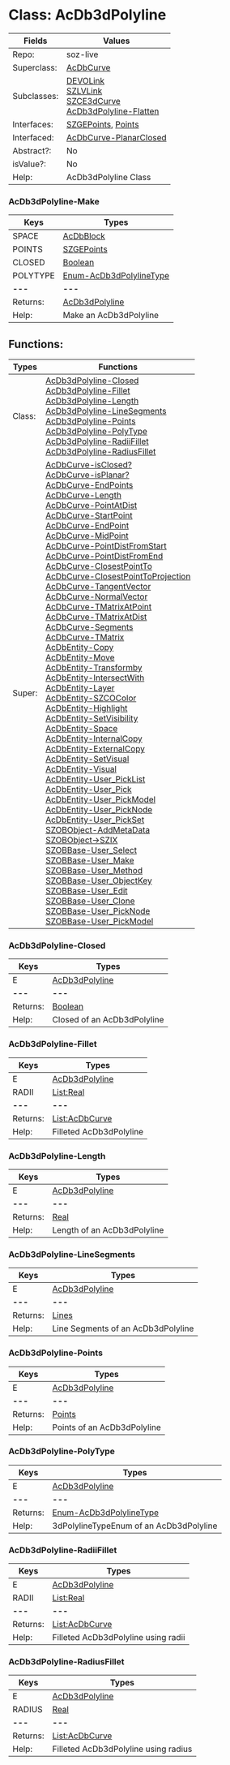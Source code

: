 
# Class:	AcDb3dPolyline

| Fields | Values |
| --------- | --------- |
| Repo: | soz-live |
| Superclass: | [AcDbCurve](AcDbCurve.html) |
| Subclasses: | [DEVOLink](DEVOLink.html) <br> [SZLVLink](SZLVLink.html) <br> [SZCE3dCurve](SZCE3dCurve.html) <br> [AcDb3dPolyline-Flatten](AcDb3dPolyline-Flatten.html) |
| Interfaces: | [SZGEPoints](SZGEPoints.html), [Points](Points.html) |
| Interfaced: | [AcDbCurve-PlanarClosed](AcDbCurve-PlanarClosed.html) |
| Abstract?: | No |
| isValue?: | No |
| Help: | AcDb3dPolyline Class |

### AcDb3dPolyline-Make

| Keys | Types |
| --------- | --------- |
| SPACE | [AcDbBlock](AcDbBlock.html) |
| POINTS | [SZGEPoints](SZGEPoints.html) |
| CLOSED | [Boolean](Boolean.html) |
| POLYTYPE | [Enum-AcDb3dPolylineType](Enum-AcDb3dPolylineType.html) |
| **---** | **---** |
| Returns: | [AcDb3dPolyline](AcDb3dPolyline.html) |
| Help: | Make an AcDb3dPolyline |


## Functions:

| Types | Functions |
| --------- | --------- |
| Class: | [AcDb3dPolyline-Closed](#AcDb3dPolyline-Closed) <br> [AcDb3dPolyline-Fillet](#AcDb3dPolyline-Fillet) <br> [AcDb3dPolyline-Length](#AcDb3dPolyline-Length) <br> [AcDb3dPolyline-LineSegments](#AcDb3dPolyline-LineSegments) <br> [AcDb3dPolyline-Points](#AcDb3dPolyline-Points) <br> [AcDb3dPolyline-PolyType](#AcDb3dPolyline-PolyType) <br> [AcDb3dPolyline-RadiiFillet](#AcDb3dPolyline-RadiiFillet) <br> [AcDb3dPolyline-RadiusFillet](#AcDb3dPolyline-RadiusFillet) |
| Super: | [AcDbCurve-isClosed?](AcDbCurve.html) <br> [AcDbCurve-isPlanar?](AcDbCurve.html) <br> [AcDbCurve-EndPoints](AcDbCurve.html) <br> [AcDbCurve-Length](AcDbCurve.html) <br> [AcDbCurve-PointAtDist](AcDbCurve.html) <br> [AcDbCurve-StartPoint](AcDbCurve.html) <br> [AcDbCurve-EndPoint](AcDbCurve.html) <br> [AcDbCurve-MidPoint](AcDbCurve.html) <br> [AcDbCurve-PointDistFromStart](AcDbCurve.html) <br> [AcDbCurve-PointDistFromEnd](AcDbCurve.html) <br> [AcDbCurve-ClosestPointTo](AcDbCurve.html) <br> [AcDbCurve-ClosestPointToProjection](AcDbCurve.html) <br> [AcDbCurve-TangentVector](AcDbCurve.html) <br> [AcDbCurve-NormalVector](AcDbCurve.html) <br> [AcDbCurve-TMatrixAtPoint](AcDbCurve.html) <br> [AcDbCurve-TMatrixAtDist](AcDbCurve.html) <br> [AcDbCurve-Segments](AcDbCurve.html) <br> [AcDbCurve-TMatrix](AcDbCurve.html) <br> [AcDbEntity-Copy](AcDbEntity.html) <br> [AcDbEntity-Move](AcDbEntity.html) <br> [AcDbEntity-Transformby](AcDbEntity.html) <br> [AcDbEntity-IntersectWith](AcDbEntity.html) <br> [AcDbEntity-Layer](AcDbEntity.html) <br> [AcDbEntity-SZCOColor](AcDbEntity.html) <br> [AcDbEntity-Highlight](AcDbEntity.html) <br> [AcDbEntity-SetVisibility](AcDbEntity.html) <br> [AcDbEntity-Space](AcDbEntity.html) <br> [AcDbEntity-InternalCopy](AcDbEntity.html) <br> [AcDbEntity-ExternalCopy](AcDbEntity.html) <br> [AcDbEntity-SetVisual](AcDbEntity.html) <br> [AcDbEntity-Visual](AcDbEntity.html) <br> [AcDbEntity-User_PickList](AcDbEntity.html) <br> [AcDbEntity-User_Pick](AcDbEntity.html) <br> [AcDbEntity-User_PickModel](AcDbEntity.html) <br> [AcDbEntity-User_PickNode](AcDbEntity.html) <br> [AcDbEntity-User_PickSet](AcDbEntity.html) <br> [SZOBObject-AddMetaData](SZOBObject.html) <br> [SZOBObject->SZIX](SZOBObject.html) <br> [SZOBBase-User_Select](SZOBBase.html) <br> [SZOBBase-User_Make](SZOBBase.html) <br> [SZOBBase-User_Method](SZOBBase.html) <br> [SZOBBase-User_ObjectKey](SZOBBase.html) <br> [SZOBBase-User_Edit](SZOBBase.html) <br> [SZOBBase-User_Clone](SZOBBase.html) <br> [SZOBBase-User_PickNode](SZOBBase.html) <br> [SZOBBase-User_PickModel](SZOBBase.html) |


### AcDb3dPolyline-Closed

| Keys | Types |
| --------- | --------- |
| E | [AcDb3dPolyline](AcDb3dPolyline.html) |
| **---** | **---** |
| Returns: | [Boolean](Boolean.html) |
| Help: | Closed of an AcDb3dPolyline |

### AcDb3dPolyline-Fillet

| Keys | Types |
| --------- | --------- |
| E | [AcDb3dPolyline](AcDb3dPolyline.html) |
| RADII | [List:Real](Real.html) |
| **---** | **---** |
| Returns: | [List:AcDbCurve](AcDbCurve.html) |
| Help: | Filleted AcDb3dPolyline |

### AcDb3dPolyline-Length

| Keys | Types |
| --------- | --------- |
| E | [AcDb3dPolyline](AcDb3dPolyline.html) |
| **---** | **---** |
| Returns: | [Real](Real.html) |
| Help: | Length of an AcDb3dPolyline |

### AcDb3dPolyline-LineSegments

| Keys | Types |
| --------- | --------- |
| E | [AcDb3dPolyline](AcDb3dPolyline.html) |
| **---** | **---** |
| Returns: | [Lines](Lines.html) |
| Help: | Line Segments of an AcDb3dPolyline |

### AcDb3dPolyline-Points

| Keys | Types |
| --------- | --------- |
| E | [AcDb3dPolyline](AcDb3dPolyline.html) |
| **---** | **---** |
| Returns: | [Points](Points.html) |
| Help: | Points of an AcDb3dPolyline |

### AcDb3dPolyline-PolyType

| Keys | Types |
| --------- | --------- |
| E | [AcDb3dPolyline](AcDb3dPolyline.html) |
| **---** | **---** |
| Returns: | [Enum-AcDb3dPolylineType](Enum-AcDb3dPolylineType.html) |
| Help: | 3dPolylineTypeEnum of an AcDb3dPolyline |

### AcDb3dPolyline-RadiiFillet

| Keys | Types |
| --------- | --------- |
| E | [AcDb3dPolyline](AcDb3dPolyline.html) |
| RADII | [List:Real](Real.html) |
| **---** | **---** |
| Returns: | [List:AcDbCurve](AcDbCurve.html) |
| Help: | Filleted AcDb3dPolyline using radii |

### AcDb3dPolyline-RadiusFillet

| Keys | Types |
| --------- | --------- |
| E | [AcDb3dPolyline](AcDb3dPolyline.html) |
| RADIUS | [Real](Real.html) |
| **---** | **---** |
| Returns: | [List:AcDbCurve](AcDbCurve.html) |
| Help: | Filleted AcDb3dPolyline using radius |

